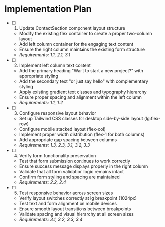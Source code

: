 # Implementation Plan

- [ ] 1. Update ContactSection component layout structure



  - Modify the existing flex container to create a proper two-column layout
  - Add left column container for the engaging text content
  - Ensure the right column maintains the existing form structure
  - _Requirements: 1.1, 2.1, 3.1_

- [ ] 2. Implement left column text content
  - Add the primary heading "Want to start a new project?" with appropriate styling
  - Add the secondary text "or just say hello" with complementary styling
  - Apply existing gradient text classes and typography hierarchy
  - Ensure proper spacing and alignment within the left column
  - _Requirements: 1.1, 1.2_

- [ ] 3. Configure responsive layout behavior
  - Set up Tailwind CSS classes for desktop side-by-side layout (lg:flex-row)
  - Configure mobile stacked layout (flex-col)
  - Implement proper width distribution (flex-1 for both columns)
  - Add appropriate gap spacing between columns
  - _Requirements: 1.3, 2.3, 3.1, 3.2, 3.3_

- [ ] 4. Verify form functionality preservation
  - Test that form submission continues to work correctly
  - Ensure success message displays properly in the right column
  - Validate that all form validation logic remains intact
  - Confirm form styling and spacing are maintained
  - _Requirements: 2.2, 2.4_

- [ ] 5. Test responsive behavior across screen sizes
  - Verify layout switches correctly at lg breakpoint (1024px)
  - Test text and form alignment on mobile devices
  - Ensure smooth layout transitions between breakpoints
  - Validate spacing and visual hierarchy at all screen sizes
  - _Requirements: 3.1, 3.2, 3.3, 3.4_